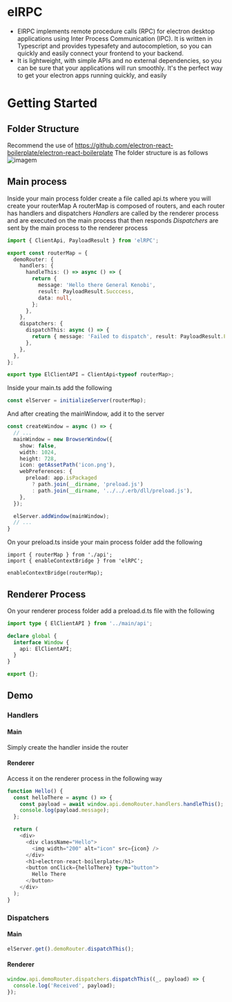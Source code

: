 # elRPC

- ElRPC implements remote procedure calls (RPC) for electron desktop applications using Inter Process Communication (IPC). It is written in Typescript and provides typesafety and autocompletion, so you can quickly and easily connect your frontend to your backend. 
- It is lightweight, with simple APIs and no external dependencies, so you can be sure that your applications will run smoothly. It's the perfect way to get your electron apps running quickly, and easily

# Getting Started

## Folder Structure

Recommend the use of https://github.com/electron-react-boilerplate/electron-react-boilerplate
The folder structure is as follows
![imagem](https://user-images.githubusercontent.com/96303137/218318197-a139ee4b-433d-4657-a28c-819cb9f322f8.png)


## Main process
Inside your main process folder create a file called api.ts where you will create your routerMap
A routerMap is composed of routers, and each router has handlers and dispatchers
*Handlers* are called by the renderer process and are executed on the main process that then responds
*Dispatchers* are sent by the main process to the renderer process

```Typescript
import { ClientApi, PayloadResult } from 'elRPC';

export const routerMap = {
  demoRouter: {
    handlers: {
      handleThis: () => async () => {
        return {
          message: 'Hello there General Kenobi',
          result: PayloadResult.Succcess,
          data: null,
        };
      },
    },
    dispatchers: {
      dispatchThis: async () => {
        return { message: 'Failed to dispatch', result: PayloadResult.Failure, data: null };
      },
    },
  },
};

export type ElClientAPI = ClientApi<typeof routerMap>;
```

Inside your main.ts add the following
```Typescript
const elServer = initializeServer(routerMap);
```

And after creating the mainWindow, add it to the server
```Typescript
const createWindow = async () => {
  // ...
  mainWindow = new BrowserWindow({
    show: false,
    width: 1024,
    height: 728,
    icon: getAssetPath('icon.png'),
    webPreferences: {
      preload: app.isPackaged
        ? path.join(__dirname, 'preload.js')
        : path.join(__dirname, '../../.erb/dll/preload.js'),
    },
  });

  elServer.addWindow(mainWindow);
  // ...
}
```

On your preload.ts inside your main process folder add the following

```
import { routerMap } from './api';
import { enableContextBridge } from 'elRPC';

enableContextBridge(routerMap);
```
## Renderer Process
On your renderer process folder add a preload.d.ts file with the following

```Typescript
import type { ElClientAPI } from '../main/api';

declare global {
  interface Window {
    api: ElClientAPI;
  }
}

export {};
```

## Demo
### Handlers
#### Main
Simply create the handler inside the router
#### Renderer
Access it on the renderer process in the following way
```Typescript
function Hello() {
  const helloThere = async () => {
    const payload = await window.api.demoRouter.handlers.handleThis();
    console.log(payload.message);
  };

  return (
    <div>
      <div className="Hello">
        <img width="200" alt="icon" src={icon} />
      </div>
      <h1>electron-react-boilerplate</h1>
      <button onClick={helloThere} type="button">
        Hello There
      </button>
    </div>
  );
}
```
### Dispatchers
#### Main
```Typescript
elServer.get().demoRouter.dispatchThis();
```
#### Renderer
```Typescript
window.api.demoRouter.dispatchers.dispatchThis((_, payload) => {
  console.log('Received', payload);
});
```
